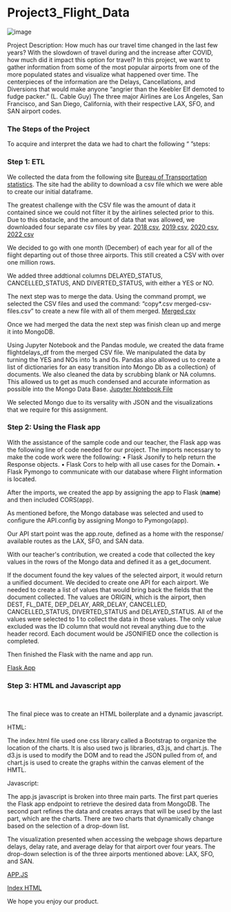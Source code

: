 # Project3_Flight_Data

![image](https://github.com/jrfloza12/GroupProject3/assets/122821004/ef7fe1a2-41ec-41f4-8198-053ddd448274)




Project Description: 
How much has our travel time changed in the last few years?
With the slowdown of travel during and the increase after COVID, how much did it impact this option for travel?
In this project, we want to gather information from some of the most popular airports from one of the more populated states and visualize what happened over time.
The centerpieces of the information are the Delays, Cancellations, and Diversions that would make anyone “angrier than the Keebler Elf demoted to fudge packer.” (L. Cable Guy)
The three major Airlines are Los Angeles, San Francisco, and San Diego, California, with their respective LAX, SFO, and SAN airport codes.


### The Steps of the Project
To acquire and interpret the data we had to chart the following “ ”steps:

### Step 1: ETL
We collected the data from the following site <a href="https://data.bts.gov/" target="_blank">Bureau of Transportation statistics</a>. The site had the ability to download a csv file which we were able to create our initial  dataframe.

The greatest challenge with the CSV file was the amount of data it contained since we could not filter it by the airlines selected prior to this. Due to this obstacle, and the amount of data that was allowed, we downloaded four separate csv files by year.  [2018 csv](T_ONTIME_MARKETING_2018.csv), [2019 csv](T_ONTIME_MARKETING_2019.csv), [2020 csv](T_ONTIME_MARKETING_2020.csv), [2022 csv](T_ONTIME_MARKETING_2022.csv) 

We decided to go with one month (December) of each year for all of the fiight departing out of those three airports. This still created a CSV with over one million rows. 

We added three addtional columns DELAYED_STATUS, CANCELLED_STATUS, AND DIVERTED_STATUS, with either a YES or NO.

The next step was to merge the data. Using the command prompt, we selected the CSV files and used the command: “copy*.csv merged-csv-files.csv” to create a new file with all of them merged.  [Merged csv](merged-csv-files-edited.csv)

Once we had merged the data the next step was finish clean up and merge it into MongoDB.

Using Jupyter Notebook and the Pandas module, we created the data frame flightdelays_df from the merged CSV file. We manipulated the data by turning the YES and NOs into 1s and 0s. Pandas also allowed us to create a list of dictionaries for an easy transition into Mongo Db as a collection} of documents. We also cleaned the data by scrubbing blank or NA columns. This allowed us to get as much condensed and accurate information as possible into the Mongo Data Base. [Jupyter Notebook File](Project3ETL.ipynb)

We selected Mongo due to its versality with JSON and the visualizations that we require for this assignment.


### Step 2: Using the Flask app

With the assistance of the sample code and our teacher, the Flask app was the following line of code needed for our project. 
The imports necessary to make the code work were the following:
• Flask Jsonify to help return the Response objects.
• Flask Cors to help with all use cases for the Domain.
• Flask Pymongo to communicate with our database where Flight information is located.

After the imports, we created the app by assigning the app to Flask (__name__) and then included CORS(app).

As mentioned before, the Mongo database was selected and used to configure the API.config by assigning Mongo to Pymongo(app).

Our API start point was the app.route, defined as a home with the response/ available routes as the LAX, SFO, and SAN data.

With our teacher's contribution, we created a code that collected the key values in the rows of the Mongo data and defined it as a get_document.

If the document found the key values of the selected airport, it would return a unified document. We decided to create one API for each airport. We needed to create a list of values that would bring back the fields that the document collected. The values are ORIGIN, which is the airport, then DEST, FL_DATE, DEP_DELAY, ARR_DELAY, CANCELLED, CANCELLED_STATUS, DIVERTED_STATUS and DELAYED_STATUS. All of the values were selected to 1 to collect the data in those values. The only value excluded was the ID column that would not reveal anything due to the header record.
Each document would be JSONIFIED once the collection is completed.


Then finished the Flask with the name and app run.

[Flask App](Project3Flask.py)


### Step 3: HTML and Javascript app </br>
</br>

The final piece was to create an HTML boilerplate and a dynamic javascript.

HTML:

The index.html file used one css library called a Bootstrap to organize the location of the charts.  It is also used two js libraries, d3.js, and chart.js.  The d3.js is used to modify the DOM and to read the JSON pulled from of, and chart.js is used to create the graphs within the canvas element of the HMTL. 

Javascript:

The app.js javascript is broken into three main parts.  The first part queries the Flask app endpoint to retrieve the desired data from MongoDB.  The second part refines the data and creates arrays that will be used by the last part, which are the charts.  There are two charts that dynamically change based on the selection of a drop-down list.  

The visualization presented when accessing the webpage shows departure delays, delay rate, and average delay for that airport over four years.  The drop-down selection is of the three airports mentioned above: LAX, SFO, and SAN. 

[APP.JS](app.js) 

[Index HTML](index.html)


We hope you enjoy our product. 


